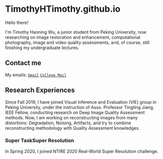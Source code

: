 # TimothyHTimothy.github.io

Hello there!

I'm Timothy Haoning Wu, a junior student from Peking University, now researching on image restoration and enhancement, computational photography, image and video quality assessments, and, of course, still finishing my undergraduate lectures.

## Contact me
My emails: [`Gmail`](realtimothyhwu@gmail.com)
[`College Mail`](relbmag_eht@pku.edu.cn)

## Research Experiences

Since Fall 2019, I have joined Visual Inference and Evaluation (VIE) group in Peking University, under the instruction of Asso. Professor Tingting Jiang, IEEE Fellow, conducting research on Deep Image Quality Assessment methods. Now, I am working on reconstructing images from many distortions: Degradation, Noising, Artifacts, and try to combine reconstructing methodology with Quality Assessment knowledges.

### Super TaskSuper Resolution

In Spring 2020, I joined NTIRE 2020 Real-World Super Resolution challenge.
